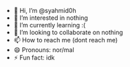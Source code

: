 - 👋 Hi, I’m @syahmid0h
- 👀 I’m interested in nothing
- 🌱 I’m currently learning :(
- 💞️ I’m looking to collaborate on nothing
- 📫 How to reach me (dont reach me)
- 😄 Pronouns: nor/mal
- ⚡ Fun fact: idk

<!---
syahmid0h/syahmid0h is a ✨ special ✨ repository because its `README.md` (this file) appears on your GitHub profile.
You can click the Preview link to take a look at your changes.
--->
